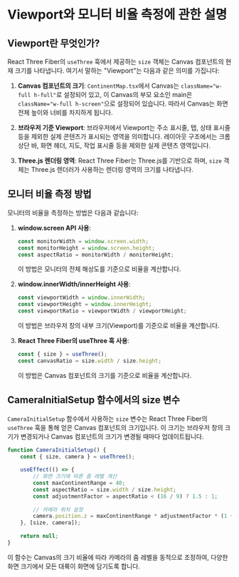 # Viewport와 모니터 비율 측정에 관한 설명

## Viewport란 무엇인가?

React Three Fiber의 `useThree` 훅에서 제공하는 `size` 객체는 Canvas 컴포넌트의 현재 크기를 나타냅니다. 여기서 말하는 "Viewport"는 다음과 같은 의미를 가집니다:

1. **Canvas 컴포넌트의 크기**: `ContinentMap.tsx`에서 Canvas는 `className="w-full h-full"`로 설정되어 있고, 이 Canvas의 부모 요소인 main은 `className="w-full h-screen"`으로 설정되어 있습니다. 따라서 Canvas는 화면 전체 높이와 너비를 차지하게 됩니다.

2. **브라우저 기준 Viewport**: 브라우저에서 Viewport는 주소 표시줄, 탭, 상태 표시줄 등을 제외한 실제 콘텐츠가 표시되는 영역을 의미합니다. 레이아웃 구조에서는 크롬 상단 바, 화면 헤더, 지도, 작업 표시줄 등을 제외한 실제 콘텐츠 영역입니다.

3. **Three.js 렌더링 영역**: React Three Fiber는 Three.js를 기반으로 하며, `size` 객체는 Three.js 렌더러가 사용하는 렌더링 영역의 크기를 나타냅니다.

## 모니터 비율 측정 방법

모니터의 비율을 측정하는 방법은 다음과 같습니다:

1. **window.screen API 사용**:
   ```javascript
   const monitorWidth = window.screen.width;
   const monitorHeight = window.screen.height;
   const aspectRatio = monitorWidth / monitorHeight;
   ```
   이 방법은 모니터의 전체 해상도를 기준으로 비율을 계산합니다.

2. **window.innerWidth/innerHeight 사용**:
   ```javascript
   const viewportWidth = window.innerWidth;
   const viewportHeight = window.innerHeight;
   const viewportRatio = viewportWidth / viewportHeight;
   ```
   이 방법은 브라우저 창의 내부 크기(Viewport)를 기준으로 비율을 계산합니다.

3. **React Three Fiber의 useThree 훅 사용**:
   ```javascript
   const { size } = useThree();
   const canvasRatio = size.width / size.height;
   ```
   이 방법은 Canvas 컴포넌트의 크기를 기준으로 비율을 계산합니다.

## CameraInitialSetup 함수에서의 size 변수

`CameraInitialSetup` 함수에서 사용하는 `size` 변수는 React Three Fiber의 `useThree` 훅을 통해 얻은 Canvas 컴포넌트의 크기입니다. 이 크기는 브라우저 창의 크기가 변경되거나 Canvas 컴포넌트의 크기가 변경될 때마다 업데이트됩니다.

```javascript
function CameraInitialSetup() {
    const { size, camera } = useThree();
    
    useEffect(() => {
        // 화면 크기에 따른 줌 레벨 계산
        const maxContinentRange = 40;
        const aspectRatio = size.width / size.height;
        const adjustmentFactor = aspectRatio < (16 / 9) ? 1.5 : 1;
        
        // 카메라 위치 설정
        camera.position.z = maxContinentRange * adjustmentFactor * (1 + 0.2 * (1 - Math.min(size.width, size.height) / 1000));
    }, [size, camera]);
    
    return null;
}
```

이 함수는 Canvas의 크기 비율에 따라 카메라의 줌 레벨을 동적으로 조정하여, 다양한 화면 크기에서 모든 대륙이 화면에 담기도록 합니다.